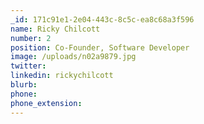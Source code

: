 ```yaml
---
_id: 171c91e1-2e04-443c-8c5c-ea8c68a3f596
name: Ricky Chilcott
number: 2
position: Co-Founder, Software Developer
image: /uploads/n02a9879.jpg
twitter:
linkedin: rickychilcott
blurb:
phone:
phone_extension:
---
```

